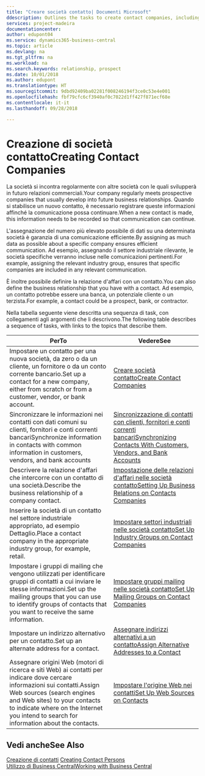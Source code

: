 ```yaml
---
title: "Creare società contatto| Documenti Microsoft"
ddescription: Outlines the tasks to create contact companies, including assigning relevant data about prospects and defining the business relationships you have with companies.
services: project-madeira
documentationcenter: 
author: edupont04
ms.service: dynamics365-business-central
ms.topic: article
ms.devlang: na
ms.tgt_pltfrm: na
ms.workload: na
ms.search.keywords: relationship, prospect
ms.date: 10/01/2018
ms.author: edupont
ms.translationtype: HT
ms.sourcegitcommit: 9dbd92409ba02281f008246194f3ce0c53e4e001
ms.openlocfilehash: fbf79cfc6cf3940af0c7022d1ff427f871ecf68e
ms.contentlocale: it-it
ms.lasthandoff: 09/28/2018

---
```

# <a name="creating-contact-companies"></a><span data-ttu-id="cd022-102">Creazione di società contatto</span><span class="sxs-lookup"><span data-stu-id="cd022-102">Creating Contact Companies</span></span>
<span data-ttu-id="cd022-103">La società si incontra regolarmente con altre società con le quali svilupperà in futuro relazioni commerciali.</span><span class="sxs-lookup"><span data-stu-id="cd022-103">Your company regularly meets prospective companies that usually develop into future business relationships.</span></span> <span data-ttu-id="cd022-104">Quando si stabilisce un nuovo contatto, è necessario registrare queste informazioni affinché la comunicazione possa continuare.</span><span class="sxs-lookup"><span data-stu-id="cd022-104">When a new contact is made, this information needs to be recorded so that communication can continue.</span></span>

<span data-ttu-id="cd022-105">L'assegnazione del numero più elevato possibile di dati su una determinata società è garanzia di una comunicazione efficiente.</span><span class="sxs-lookup"><span data-stu-id="cd022-105">By assigning as much data as possible about a specific company ensures efficient communication.</span></span> <span data-ttu-id="cd022-106">Ad esempio, assegnando il settore industriale rilevante, le società specifiche verranno incluse nelle comunicazioni pertinenti.</span><span class="sxs-lookup"><span data-stu-id="cd022-106">For example, assigning the relevant industry group, ensures that specific companies are included in any relevant communication.</span></span>

<span data-ttu-id="cd022-107">È inoltre possibile definire la relazione d'affari con un contatto.</span><span class="sxs-lookup"><span data-stu-id="cd022-107">You can also define the business relationship that you have with a contact.</span></span> <span data-ttu-id="cd022-108">Ad esempio, un contatto potrebbe essere una banca, un potenziale cliente o un terzista.</span><span class="sxs-lookup"><span data-stu-id="cd022-108">For example, a contact could be a prospect, bank, or contractor.</span></span>

<span data-ttu-id="cd022-109">Nella tabella seguente viene descritta una sequenza di task, con collegamenti agli argomenti che li descrivono.</span><span class="sxs-lookup"><span data-stu-id="cd022-109">The following table describes a sequence of tasks, with links to the topics that describe them.</span></span>

| <span data-ttu-id="cd022-110">Per</span><span class="sxs-lookup"><span data-stu-id="cd022-110">To</span></span> | <span data-ttu-id="cd022-111">Vedere</span><span class="sxs-lookup"><span data-stu-id="cd022-111">See</span></span> |
| --- | --- |
| <span data-ttu-id="cd022-112">Impostare un contatto per una nuova società, da zero o da un cliente, un fornitore o da un conto corrente bancario.</span><span class="sxs-lookup"><span data-stu-id="cd022-112">Set up a contact for a new company, either from scratch or from a customer, vendor, or bank account.</span></span> |[<span data-ttu-id="cd022-113">Creare società contatto</span><span class="sxs-lookup"><span data-stu-id="cd022-113">Create Contact Companies</span></span>](marketing-how-create-contact-companies.md) |
| <span data-ttu-id="cd022-114">Sincronizzare le informazioni nei contatti con dati comuni su clienti, fornitori e conti correnti bancari</span><span class="sxs-lookup"><span data-stu-id="cd022-114">Synchronize information in contacts with common information in customers, vendors, and bank accounts</span></span> |[<span data-ttu-id="cd022-115">Sincronizzazione di contatti con clienti, fornitori e conti correnti bancari</span><span class="sxs-lookup"><span data-stu-id="cd022-115">Synchronizing Contacts With Customers, Vendors, and Bank Accounts</span></span>](marketing-synchronize-contacts-customers-vendors-bank-accounts.md) |
| <span data-ttu-id="cd022-116">Descrivere la relazione d'affari che intercorre con un contatto di una società.</span><span class="sxs-lookup"><span data-stu-id="cd022-116">Describe the business relationship of a company contact.</span></span> |[<span data-ttu-id="cd022-117">Impostazione delle relazioni d'affari nelle società contatto</span><span class="sxs-lookup"><span data-stu-id="cd022-117">Setting Up Business Relations on Contacts Companies</span></span>](marketing-business-relations.md) |
| <span data-ttu-id="cd022-118">Inserire la società di un contatto nel settore industriale appropriato, ad esempio Dettaglio.</span><span class="sxs-lookup"><span data-stu-id="cd022-118">Place a contact company in the appropriate industry group, for example, retail.</span></span> |[<span data-ttu-id="cd022-119">Impostare settori industriali nelle società contatto</span><span class="sxs-lookup"><span data-stu-id="cd022-119">Set Up Industry Groups on Contact Companies</span></span>](marketing-industry-groups.md) |
| <span data-ttu-id="cd022-120">Impostare i gruppi di mailing che vengono utilizzati per identificare gruppi di contatti a cui inviare le stesse informazioni.</span><span class="sxs-lookup"><span data-stu-id="cd022-120">Set up the mailing groups that you can use to identify groups of contacts that you want to receive the same information.</span></span> |[<span data-ttu-id="cd022-121">Impostare gruppi mailing nelle società contatto</span><span class="sxs-lookup"><span data-stu-id="cd022-121">Set Up Mailing Groups on Contact Companies</span></span>](marketing-mailing-groups.md) |
| <span data-ttu-id="cd022-122">Impostare un indirizzo alternativo per un contatto.</span><span class="sxs-lookup"><span data-stu-id="cd022-122">Set up an alternate address for a contact.</span></span> |[<span data-ttu-id="cd022-123">Assegnare indirizzi alternativi a un contatto</span><span class="sxs-lookup"><span data-stu-id="cd022-123">Assign Alternative Addresses to a Contact</span></span>](marketing-how-assign-alternate-address.md) |
| <span data-ttu-id="cd022-124">Assegnare origini Web (motori di ricerca e siti Web) ai contatti per indicare dove cercare informazioni sui contatti.</span><span class="sxs-lookup"><span data-stu-id="cd022-124">Assign Web sources (search engines and Web sites) to your contacts to indicate where on the Internet you intend to search for information about the contacts.</span></span> |[<span data-ttu-id="cd022-125">Impostare l'origine Web nei contatti</span><span class="sxs-lookup"><span data-stu-id="cd022-125">Set Up Web Sources on Contacts</span></span>](marketing-web-sources.md) |

## <a name="see-also"></a><span data-ttu-id="cd022-126">Vedi anche</span><span class="sxs-lookup"><span data-stu-id="cd022-126">See Also</span></span>
<span data-ttu-id="cd022-127">[Creazione di contatti](marketing-create-contact-persons.md) </span><span class="sxs-lookup"><span data-stu-id="cd022-127">[Creating Contact Persons](marketing-create-contact-persons.md) </span></span>  
[<span data-ttu-id="cd022-128">Utilizzo di Business Central</span><span class="sxs-lookup"><span data-stu-id="cd022-128">Working with Business Central</span></span>](ui-work-product.md)

